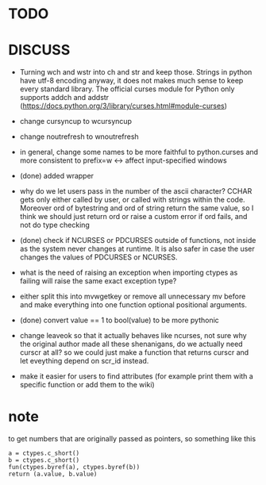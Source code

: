 # TODO

# DISCUSS

- Turning wch and wstr into ch and str and keep those. Strings in python have utf-8 encoding anyway, it does not makes much sense to keep every standard library. The official curses module for Python only supports addch and addstr (https://docs.python.org/3/library/curses.html#module-curses)

- change cursyncup to wcursyncup
- change noutrefresh to wnoutrefresh
- in general, change some names to be more faithful to python.curses and more consistent to prefix=w <-> affect input-specified windows

- (done) added wrapper

- why do we let users pass in the number of the ascii character? CCHAR gets only either called by user, or called with strings within the code. Moreover ord of bytestring and ord of string return the same value, so I think we should just return ord or raise a custom error if ord fails, and not do type checking

- (done) check if NCURSES or PDCURSES outside of functions, not inside as the system never changes at runtime. It is also safer in case the user changes the values of PDCURSES or NCURSES.
 
- what is the need of raising an exception when importing ctypes as failing will raise the same exact exception type?

- either split this into mvwgetkey or remove all unnecessary mv before and make everything into one function optional positional arguments.

- (done) convert value == 1 to bool(value) to be more pythonic

- change leaveok so that it actually behaves like ncurses, not sure why the original author made all these shenanigans, do we actually need curscr at all? so we could just make a function that returns curscr and let eveything depend on scr_id instead.

- make it easier for users to find attributes (for example print them with a specific function or add them to the wiki)

# note

to get numbers that are originally passed as pointers, so something like this

    a = ctypes.c_short()
    b = ctypes.c_short()
    fun(ctypes.byref(a), ctypes.byref(b))
    return (a.value, b.value)